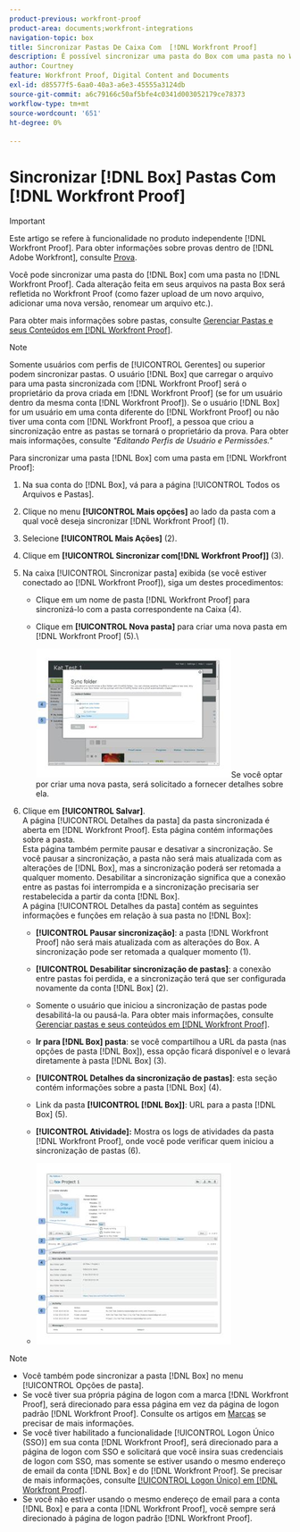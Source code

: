 ```yaml
---
product-previous: workfront-proof
product-area: documents;workfront-integrations
navigation-topic: box
title: Sincronizar Pastas De Caixa Com  [!DNL Workfront Proof]
description: É possível sincronizar uma pasta do Box com uma pasta no Workfront Proof. Cada alteração feita em seus arquivos na pasta Box será refletida no Workfront Proof (como fazer upload de um novo arquivo, adicionar uma nova versão, renomear um arquivo etc.).
author: Courtney
feature: Workfront Proof, Digital Content and Documents
exl-id: d85577f5-6aa0-40a3-a6e3-45555a3124db
source-git-commit: a6c79166c50af5bfe4c0341d003052179ce78373
workflow-type: tm+mt
source-wordcount: '651'
ht-degree: 0%

---
```


# Sincronizar [!DNL Box] Pastas Com [!DNL Workfront Proof]

>[!IMPORTANT]
>
>Este artigo se refere à funcionalidade no produto independente [!DNL Workfront Proof]. Para obter informações sobre provas dentro de [!DNL Adobe Workfront], consulte [Prova](../../../review-and-approve-work/proofing/proofing.md).

Você pode sincronizar uma pasta do [!DNL Box] com uma pasta no [!DNL Workfront Proof]. Cada alteração feita em seus arquivos na pasta Box será refletida no Workfront Proof (como fazer upload de um novo arquivo, adicionar uma nova versão, renomear um arquivo etc.).

Para obter mais informações sobre pastas, consulte [Gerenciar Pastas e seus Conteúdos em [!DNL Workfront Proof]](../../../workfront-proof/wp-work-proofsfiles/organize-your-work/manage-folders-and-contents.md).

>[!NOTE]
>
>Somente usuários com perfis de [!UICONTROL Gerentes] ou superior podem sincronizar pastas. O usuário [!DNL Box] que carregar o arquivo para uma pasta sincronizada com [!DNL Workfront Proof] será o proprietário da prova criada em [!DNL Workfront Proof] (se for um usuário dentro da mesma conta [!DNL Workfront Proof]). Se o usuário [!DNL Box] for um usuário em uma conta diferente do [!DNL Workfront Proof] ou não tiver uma conta com [!DNL Workfront Proof], a pessoa que criou a sincronização entre as pastas se tornará o proprietário da prova. Para obter mais informações, consulte *&quot;Editando Perfis de Usuário e Permissões.&quot;*

Para sincronizar uma pasta [!DNL Box] com uma pasta em [!DNL Workfront Proof]:

1. Na sua conta do [!DNL Box], vá para a página [!UICONTROL Todos os Arquivos e Pastas].
1. Clique no menu **[!UICONTROL Mais opções]** ao lado da pasta com a qual você deseja sincronizar [!DNL Workfront Proof] (1).
1. Selecione **[!UICONTROL Mais Ações]** (2).
1. Clique em **[!UICONTROL Sincronizar com[!DNL Workfront Proof]]** (3).
1. Na caixa [!UICONTROL Sincronizar pasta] exibida (se você estiver conectado ao [!DNL Workfront Proof]), siga um destes procedimentos:

   * Clique em um nome de pasta [!DNL Workfront Proof] para sincronizá-lo com a pasta correspondente na Caixa (4).
   * Clique em **[!UICONTROL Nova pasta]** para criar uma nova pasta em [!DNL Workfront Proof] (5).\

     ![folder_sync_2.jpg](assets/folder-sync-2-350x231.jpg)Se você optar por criar uma nova pasta, será solicitado a fornecer detalhes sobre ela.

1. Clique em **[!UICONTROL Salvar]**.\
   A página [!UICONTROL Detalhes da pasta] da pasta sincronizada é aberta em [!DNL Workfront Proof]. Esta página contém informações sobre a pasta.\
   Esta página também permite pausar e desativar a sincronização. Se você pausar a sincronização, a pasta não será mais atualizada com as alterações de [!DNL Box], mas a sincronização poderá ser retomada a qualquer momento. Desabilitar a sincronização significa que a conexão entre as pastas foi interrompida e a sincronização precisaria ser restabelecida a partir da conta [!DNL Box].\
   A página [!UICONTROL Detalhes da pasta] contém as seguintes informações e funções em relação à sua pasta no [!DNL Box]:

   * **[!UICONTROL Pausar sincronização]**: a pasta [!DNL Workfront Proof] não será mais atualizada com as alterações do Box. A sincronização pode ser retomada a qualquer momento (1).
   * **[!UICONTROL Desabilitar sincronização de pastas]**: a conexão entre pastas foi perdida, e a sincronização terá que ser configurada novamente da conta [!DNL Box] (2).

   * Somente o usuário que iniciou a sincronização de pastas pode desabilitá-la ou pausá-la. Para obter mais informações, consulte [Gerenciar pastas e seus conteúdos em [!DNL Workfront Proof]](../../../workfront-proof/wp-work-proofsfiles/organize-your-work/manage-folders-and-contents.md).
   * **Ir para [!DNL Box] pasta**: se você compartilhou a URL da pasta (nas opções de pasta [!DNL Box]), essa opção ficará disponível e o levará diretamente à pasta [!DNL Box] (3).
   * **[!UICONTROL Detalhes da sincronização de pastas]**: esta seção contém informações sobre a pasta [!DNL Box] (4).
   * Link da pasta **[!UICONTROL [!DNL Box]]**: URL para a pasta [!DNL Box] (5).
   * **[!UICONTROL Atividade]:** Mostra os logs de atividades da pasta [!DNL Workfront Proof], onde você pode verificar quem iniciou a sincronização de pastas (6).
   * ![detalhes_da_pasta_1_.jpg](assets/folder-details--1--350x324.jpg)

>[!NOTE]
>
>* Você também pode sincronizar a pasta [!DNL Box] no menu [!UICONTROL Opções de pasta].
>* Se você tiver sua própria página de logon com a marca [!DNL Workfront Proof], será direcionado para essa página em vez da página de logon padrão [!DNL Workfront Proof]. Consulte os artigos em [Marcas](https://support.workfront.com/hc/en-us/sections/115000921208-Branding) se precisar de mais informações.
>* Se você tiver habilitado a funcionalidade [!UICONTROL Logon Único (SSO)] em sua conta [!DNL Workfront Proof], será direcionado para a página de logon com SSO e solicitará que você insira suas credenciais de logon com SSO, mas somente se estiver usando o mesmo endereço de email da conta [!DNL Box] e do [!DNL Workfront Proof]. Se precisar de mais informações, consulte [[!UICONTROL Logon Único] em [!DNL Workfront Proof]](../../../workfront-proof/wp-acct-admin/managing-security/single-sign-on-overview.md).
>* Se você não estiver usando o mesmo endereço de email para a conta [!DNL Box] e para a conta [!DNL Workfront Proof], você sempre será direcionado à página de logon padrão [!DNL Workfront Proof].
>


